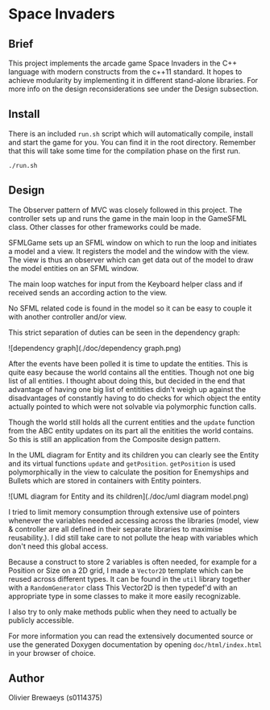 Space Invaders
==============

Brief
-----
This project implements the arcade game Space Invaders in the C++ language with
modern constructs from the c++11 standard.
It hopes to achieve modularity by implementing it in different stand-alone libraries.
For more info on the design reconsiderations see under the Design subsection.

Install
-------
There is an included `run.sh` script which will automatically compile, install
and start the game for you. You can find it in the root directory.
Remember that this will take some time for the compilation phase on the first
run.

    ./run.sh

Design
------
The Observer pattern of MVC was closely followed in this project.
The controller sets up and runs the game in the main loop in the GameSFML class.
Other classes for other frameworks could be made.

SFMLGame sets up an SFML window on which to run the loop and initiates a model
and a view. It registers the model and the window with the view. The view is
thus an observer which can get data out of the model to draw the model entities
on an SFML window.

The main loop watches for input from the Keyboard helper class and if received
sends an according action to the view.

No SFML related code is found in the model so it can be easy to couple it with
another controller and/or view.

This strict separation of duties can be seen in the dependency graph:

![dependency graph](./doc/dependency graph.png)

After the events have been polled it is time to update the entities.
This is quite easy because the world contains all the entities.
Though not one big list of all entities. I thought about doing this, but
decided in the end that advantage of having one big list of entitities
didn't weigh up against the disadvantages of constantly having to do
checks for which object the entity actually pointed to which were not solvable
via polymorphic function calls.

Though the world still holds all the current entities and the `update` function
from the ABC entity updates on its part all the enitities the world
contains. So this is still an application from the Composite design pattern.

In the UML diagram for Entity and its children you can clearly see the Entity
and its virtual functions `update` and `getPosition`. `getPosition` is used
polymorphically in the view to calculate the position for
Enemyships and Bullets which are stored in containers with Entity pointers.

![UML diagram for Entity and its children](./doc/uml diagram model.png)

I tried to limit memory consumption through extensive use of pointers whenever
the variables needed accessing across the libraries (model, view & controller
are all defined in their separate libraries to maximise reusability.). I did
still take care to not pollute the heap with variables which don't need this
global access.

Because a construct to store 2 variables is often needed, for example for a
Position or Size on a 2D grid, I made a `Vector2D` template which can be reused
across different types. It can be found in the `util` library together with a
`RandomGenerator` class
This Vector2D is then typedef'd with an appropriate type in some classes to
make it more easily recognizable.

I also try to only make methods public when they need to actually be publicly
accessible.

For more information you can read the extensively documented source or
use the generated Doxygen documentation by opening `doc/html/index.html` in your
browser of choice.

Author
------
Olivier Brewaeys (s0114375)
